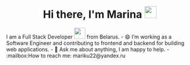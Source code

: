 <h1 align="center">Hi there, I'm Marina <img
src="https://github.com/blackcater/blackcater/raw/main/images/Hi.gif" height="32"/></h1>
I am a Full Stack Developer <img
src="https://media.giphy.com/media/WUlplcMpOCEmTGBtBW/giphy.gif" width="30"> from Belarus.
- 😄 I’m working as a Software Engineer and contributing to frontend and backend for building web
applications.
- 💬 Ask me about anything, I am happy to help.
- :mailbox:How to reach me: mariku22@yandex.ru
